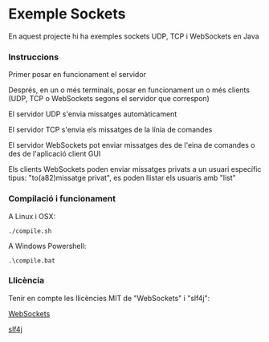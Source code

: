 # Exemple Sockets #

En aquest projecte hi ha exemples sockets UDP, TCP i WebSockets en Java

### Instruccions ###

Primer posar en funcionament el servidor

Després, en un o més terminals, posar en funcionament un o més clients (UDP, TCP o WebSockets segons el servidor que correspon)

El servidor UDP s'envia missatges automàticament

El servidor TCP s'envia els missatges de la línia de comandes

El servidor WebSockets pot enviar missatges des de l'eina de comandes o des de l'aplicació client GUI

Els clients WebSockets poden enviar missatges privats a un usuari específic tipus: "to(a82)missatge privat", es poden llistar els usuaris amb "list"

### Compilació i funcionament ###

A Linux i OSX:

```
./compile.sh
```

A Windows Powershell:

```
.\compile.bat
```

### Llicència ###

Tenir en compte les llicències MIT de "WebSockets" i "slf4j":

[WebSockets](https://github.com/TooTallNate/Java-WebSocket)

[slf4j](https://www.slf4j.org/)